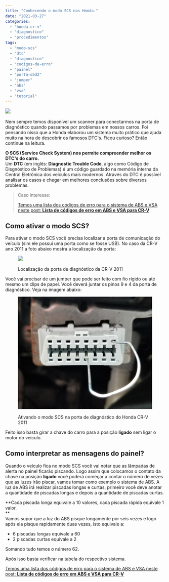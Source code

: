 ```yaml
---
title: "Conhecendo o modo SCS nos Honda."
date: "2021-03-27"
categories:
  - "honda-cr-v"
  - "diagnostico"
  - "procedimentos"
tags:
  - "modo-scs"
  - "dtc"
  - "diagnostico"
  - "codigos-de-erro"
  - "painel"
  - "porta-obd2"
  - "jumper"
  - "abs"
  - "vsa"
  - "tutorial"
---
```


![](header_scs.jpg)

Nem sempre temos disponível um scanner para conectarmos na porta de diagnóstico quando passamos por problemas em nossos carros. Foi pensando nisso que a Honda elaborou um sistema muito prático que ajuda muito na hora de descobrir os famosos DTC's. Ficou curioso? Então continue na leitura.

<!--more-->

**O SCS (Service Check System) nos permite compreender melhor os DTC's do carro.**  
Um **DTC** (em inglês: **Diagnostic Trouble Code**, algo como Código de Disgnóstico de Problemas) é um código guardado na memória interna da Central Eletrônica dos veículos mais modernos. Através do DTC é possível analisar os casos e chegar em melhores conclusões sobre diversos problemas.

> Caso interesse:
> 
> [Temos uma lista dos códigos de erro para o sistema de ABS e VSA neste post: **Lista de códigos de erro em ABS e VSA para CR-V**](/2021/03/lista-de-codigos-de-erro-em-abs-e-vsa-para-cr-v/)

## Como ativar o modo SCS?

Para ativar o modo SCS você precisa localizar a porta de comunicação do veículo (sim ele possui uma porta como se fosse USB). No caso da CR-V ano 2011 a foto abaixo mostra a localização da porta:

<figure>

![](porta-diagnostico.jpg)

<figcaption>

Localização da porta de diagnóstico da CR-V 2011

</figcaption>

</figure>

Você vai precisar de um jumper que pode ser feito com fio rígido ou até mesmo um clips de papel. Você deverá juntar os pinos 9 e 4 da porta de diagnóstico. Veja na imagem abaixo:

<figure>

![](media/obd2-com-scs.jpg?w=696)

<figcaption>

Ativando o modo SCS na porta de diagnóstico do Honda CR-V 2011

</figcaption>

</figure>

Feito isso basta girar a chave do carro para a posição **ligado** sem ligar o motor do veículo.

## Como interpretar as mensagens do painel?

Quando o veículo fica no modo SCS você vai notar que as lâmpadas de alerta no painel ficarão piscando. Logo assim que colocamos o contato da chave na posição **ligado** você poderá começar a contar o número de vezes que as luzes irão piscar, vamos tomar como exemplo o sistema de ABS. A luz de ABS irá realizar piscadas longas e curtas, primeiro você deve anotar a quantidade de piscadas longas e depois a quantidade de piscadas curtas.  
  
**Cada piscada longa equivale a 10 valores, cada piscada rápida equivale 1 valor.  
**  
Vamos supor que a luz do ABS pisque longamente por seis vezes e logo após ela pisque rapidamente duas vezes, isto equivale a:

- 6 piscadas longas equivale a 60
- 2 piscadas curtas equivale a 2

Somando tudo temos o número 62. 
  
Após isso basta verificar na tabela do respectivo sistema.

[Temos uma lista dos códigos de erro para o sistema de ABS e VSA neste post: **Lista de códigos de erro em ABS e VSA para CR-V**](/2021/03/lista-de-codigos-de-erro-em-abs-e-vsa-para-cr-v/)


